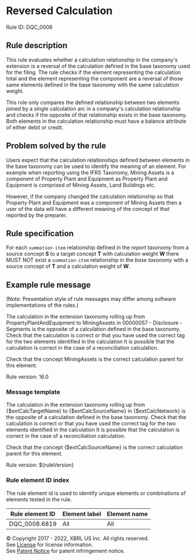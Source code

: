 # Reversed Calculation
Rule ID: DQC_0008   

## Rule description

This rule evaluates whether a calculation relationship in the company's extension is a reversal of the calculation defined in the base taxonomy used for the filing. The rule checks if the element representing the calculation total and the element representing the component are a reversal of those same elements defined in the base taxonomy with the same calculation weight.  

This rule only compares the defined relationship between two elements joined by a single calculation arc in a company's calculation relationship and checks if the opposite of that relationship exists in the base taxonomy. Both elements in the calculation relationship must have a balance attribute of either debit or credit.  

## Problem solved by the rule

Users expect that the calculation relationships defined between elements in the base taxonomy can be used to identify the meaning of an element. For example when reporting using the IFRS Taxonomy, Mining Assets is a component of Property Plant and Equipment as Property Plant and Equipment  is comprised of Mining Assets, Land Buildings etc.  
 
However, if the company changed the calculation relationship so that Property Plant and Equipment was a component of Mining Assets then a user of the data will have a different meaning of the concept of that reported by the preparer.  

## Rule specification

For each `summation-item` relationship defined in the _report taxonomy_ from a source concept **S** to a target concept **T** with calculation weight **W** there MUST NOT exist a `summation-item` relationship in the _base taxonomy_ with a source concept of **T** and a calculation weight of **W**.

## Example rule message 
(Note: Presentation style of rule messages may differ among software implementations of the rules.)

The calculation in the extension taxonomy rolling up from PropertyPlantAndEquipment to MiningAssets in 00000057 - Disclosure - Segments is the opposite of a calculation defined in the base taxonomy. Check that the calculation is correct or that you have used the correct tag for the two elements identified in the calculation It is possible that the calculation is correct in the case of a reconciliation calculation.

Check that the concept MiningAssets is the correct calculation parent for this element.  
  
Rule version: 16.0

### Message template

The calculation in the extension taxonomy rolling up from {$extCalcTargetName} to {$extCalcSourceName} in {$extCalcNetwork} is the opposite of a calculation defined in the base taxonomy. Check that the calculation is correct or that you have used the correct tag for the two elements identified in the calculation It is possible that the calculation is correct in the case of a reconciliation calculation.  

Check that the concept {$extCalcSourceName} is the correct calculation parent for this element.  
   
Rule version: ${ruleVersion}  

### Rule element ID index

The rule element id is used to identify unique elements or combinations of elements tested in the rule.  

| Rule element ID | Element label | Element name |
| ----- | ----- | ----- |
| DQC_0008.6819 | All | All |


© Copyright 2017 - 2022, XBRL US Inc. All rights reserved.   
See [License](https://xbrl.us/dqc-license) for license information.  
See [Patent Notice](https://xbrl.us/dqc-patent) for patent infringement notice.  
